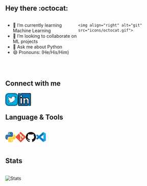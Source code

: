 ## Hey there :octocat:

<!--
**Atharv-777/Atharv-777** is a ✨ _special_ ✨ repository because its `README.md` (this file) appears on your GitHub profile.

Here are some ideas to get you started:
- 🔭 I’m currently working on ...
- 🤔 I’m looking for help with ...
- 📫 How to reach me: atharvbidwe11@gmail.com
- ⚡ Fun fact: ...-->
<!--  > 🌱 I’m currently learning Machine Learning<br>
 > 👯 I’m looking to collaborate on ML projects<br>
 > 💬 Ask me about Python<br>
 > 😄 Pronouns: (He/His/Him)

 <img align="right" top="0" alt="LinkedIn" src="icons/octocat.gif"/> -->
 <div style="display:flex;">
    <ul align="left">
      <li>🌱 I’m currently learning Machine Learning</li>
      <li>👯 I’m looking to collaborate on ML projects</li>
      <li>💬 Ask me about Python</li>
      <li>😄 Pronouns: (He/His/Him)</li>
    </ul>
    
    <img align="right" alt="git" src="icons/octocat.gif">
 
  </div>
<br><br>

## Connect with me
<a href="https://twitter.com/AtharvBidwe"><img align="left" alt="Twitter" src="icons/twitter.png" style="width:40px; height:40px;"/> </a>
<a href="https://www.linkedin.com/in/atharv-bidwe-2996631aa/"> <img align="left" alt="LinkedIn" src="icons/linkedin.png" style="width:40px; height:40px;"/></a>
<br><br>
## Language & Tools
<br>
<a href="https://www.python.org/about/"> <img align="left" alt="Python"  src="icons/python.png" /> </a>
<a href="https://git-scm.com/doc"> <img align="left" alt="Git"  src="icons/git.png" /> </a>
<a href="https://github.com/Atharv-777"> <img align="left" alt="Github"  src="icons/github.png" /> </a>
<a href="https://code.visualstudio.com/docs"> <img align="left" alt="VSCode"  src="icons/vscode.png" /> </a>

<br><br>
## Stats
<br>
<img align="left" alt="Stats" src="https://github-readme-stats.vercel.app/api?username=Atharv-777&&show_icons=true&title_color=ffffff&icon_color=ffffff&text_color=daf7dc&bg_color=000000" />

